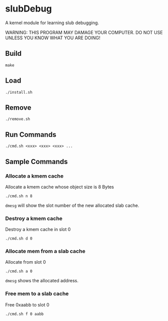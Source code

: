# slubDebug
A kernel module for learning slub debugging.

WARNING: THIS PROGRAM MAY DAMAGE YOUR COMPUTER. DO NOT USE UNLESS YOU KNOW WHAT YOU ARE DOING!


## Build

    make

## Load

    ./install.sh

## Remove

    ./remove.sh

## Run Commands

    ./cmd.sh <xxx> <xxx> <xxx> ...

## Sample Commands

### Allocate a kmem cache

Allocate a kmem cache whose object size is 8 Bytes

    ./cmd.sh n 8

`dmesg` will show the slot number of the new allocated slab cache.

### Destroy a kmem cache

Destroy a kmem cache in slot 0

    ./cmd.sh d 0

### Allocate mem from a slab cache

Allocate from slot 0

    ./cmd.sh a 0

`dmesg` shows the allocated address.

### Free mem to a slab cache

Free 0xaabb to slot 0

    ./cmd.sh f 0 aabb


